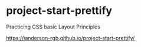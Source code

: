 # project-start-prettify
Practicing CSS basic Layout Principles


https://ianderson-rgb.github.io/project-start-prettify/
